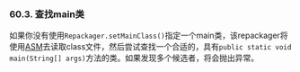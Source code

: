 ### 60.3. 查找main类

如果你没有使用`Repackager.setMainClass()`指定一个main类，该repackager将使用[ASM](http://asm.ow2.org/)去读取class文件，然后尝试查找一个合适的，具有`public static void main(String[] args)`方法的类。如果发现多个候选者，将会抛出异常。
